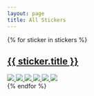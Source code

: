 ```yaml
---
layout: page
title: All Stickers
---
```


<div class="stickers">
  {% for sticker in stickers %}
    <a href="{{ site.baseurl }}{{ sticker.url }}">
      <h2>{{ sticker.title }}</h2>
      <div class="stickers-preview">
        <img src="{{ site.baseurl }}/public/stickers/{{ sticker.name }}/1.png" />
        <img src="{{ site.baseurl }}/public/stickers/{{ sticker.name }}/2.png" />
        <img src="{{ site.baseurl }}/public/stickers/{{ sticker.name }}/3.png" />
        <img src="{{ site.baseurl }}/public/stickers/{{ sticker.name }}/4.png" />
        <img src="{{ site.baseurl }}/public/stickers/{{ sticker.name }}/5.png" />
        <img src="{{ site.baseurl }}/public/stickers/{{ sticker.name }}/6.png" />
      </div>
    </a>
  {% endfor %}
</div>
